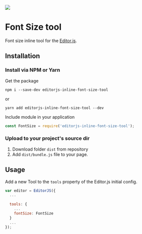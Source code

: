 ![](https://badgen.net/badge/Editor.js/v2.0/blue)

# Font Size tool
Font size inline tool for the [Editor.js](https://editorjs.io).

## Installation

### Install via NPM or Yarn

Get the package

```shell
npm i --save-dev editorjs-inline-font-size-tool
```
or
```shell
yarn add editorjs-inline-font-size-tool --dev
```

Include module in your application

```javascript
const FontSize = require('editorjs-inline-font-size-tool');
```

### Upload to your project's source dir
1. Download folder `dist` from repository
2. Add `dist/bundle.js` file to your page.

## Usage
Add a new Tool to the `tools` property of the Editor.js initial config.

```javascript
var editor = EditorJS({
  ...
  
  tools: {
    ...
    fontSize: FontSize
  }
  ...
});
```




